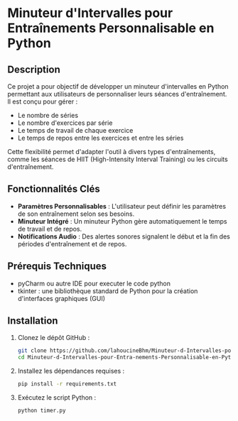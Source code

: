 # Minuteur d'Intervalles pour Entraînements Personnalisable en Python

## Description
Ce projet a pour objectif de développer un minuteur d'intervalles en Python permettant aux utilisateurs de personnaliser leurs séances d'entraînement. Il est conçu pour gérer :
- Le nombre de séries
- Le nombre d'exercices par série
- Le temps de travail de chaque exercice
- Le temps de repos entre les exercices et entre les séries

Cette flexibilité permet d'adapter l'outil à divers types d'entraînements, comme les séances de HIIT (High-Intensity Interval Training) ou les circuits d'entraînement.

## Fonctionnalités Clés
- **Paramètres Personnalisables** : L'utilisateur peut définir les paramètres de son entraînement selon ses besoins.
- **Minuteur Intégré** : Un minuteur Python gère automatiquement le temps de travail et de repos.
- **Notifications Audio** : Des alertes sonores signalent le début et la fin des périodes d'entraînement et de repos.

## Prérequis Techniques
- pyCharm ou autre IDE pour executer le code python 
- tkinter : une bibliothèque standard de Python pour la création d'interfaces graphiques (GUI)

## Installation
1. Clonez le dépôt GitHub :
   ```bash
   git clone https://github.com/lahoucineBhm/Minuteur-d-Intervalles-pour-Entra-nements-Personnalisable-en-Python.git
   cd Minuteur-d-Intervalles-pour-Entra-nements-Personnalisable-en-Python
   ```
2. Installez les dépendances requises :
   ```bash
   pip install -r requirements.txt
   ```
3. Exécutez le script Python :
   ```bash
   python timer.py
   ```


